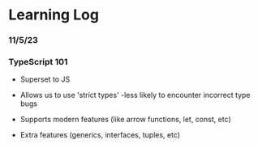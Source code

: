 # Learning Log

### 11/5/23

### TypeScript 101

- Superset to JS

- Allows us to use 'strict types'  -less likely to encounter incorrect type bugs

- Supports modern features (like arrow functions, let, const, etc)

- Extra features (generics, interfaces, tuples, etc)

